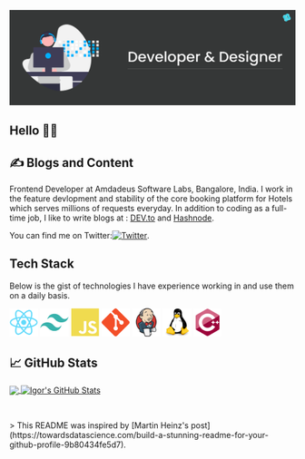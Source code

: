 [![Header](/header.png "Header")](https://ayushdev.com/)

## Hello 👋🏻
## ✍️ Blogs and Content
Frontend Developer at Amdadeus Software Labs, Bangalore, India. I work in the feature devlopment and stability of the core booking platform for Hotels which serves millions of requests everyday. 
In addition to coding as a full-time job, I like to write blogs at : [DEV.to](https://dev.to/ayushdev_24) and [Hashnode](https://blogs.ayushdev.com).

<!-- Actual text -->

You can find me on Twitter:[![Twitter][1.2]][1].

<!-- Icons -->

[1.2]: http://i.imgur.com/wWzX9uB.png (twitter icon without padding)

<!-- Links to your social media accounts -->

[1]: https://twitter.com/ayushdev_24

## Tech Stack
Below is the gist of technologies I have experience working in and use them on a daily basis.

<img src="https://github.com/devicons/devicon/blob/master/icons/react/react-original.svg" alt="cpp logo" width="50px" height="50px">  <img src="https://github.com/devicons/devicon/blob/master/icons/tailwindcss/tailwindcss-plain.svg" alt="linux logo" width="50px" height="50px"> <img src="https://github.com/devicons/devicon/blob/master/icons/javascript/javascript-plain.svg" alt="linux logo" width="50px" height="50px"> <img src="https://github.com/devicons/devicon/blob/master/icons/git/git-original.svg" alt="git logo" width="50px" height="50px"> <img src="https://github.com/devicons/devicon/blob/master/icons/jenkins/jenkins-original.svg" alt="jenkins logo" width="50px" height="50px"> <img src="https://github.com/devicons/devicon/blob/master/icons/linux/linux-original.svg" alt="linux logo" width="50px" height="50px"> <img src="https://github.com/devicons/devicon/blob/master/icons/cplusplus/cplusplus-original.svg" alt="cpp logo" width="50px" height="50px"> 

## 📈 GitHub Stats

<a href="https://github.com/ayushhagarwal/ayushhagarwal">
  <img align="center" src="https://github-readme-stats.vercel.app/api/top-langs/?username=ayushhagarwal&hide=objective-c,plpgsql,html,css&title_color=ffffff&langs_count=8&text_color=c9cacc&icon_color=2bbc8a&bg_color=1d1f21" />
</a>
<a href="https://github.com/ayushhagarwal/ayushhagarwal">
  <img align="center" src="https://github-readme-stats.vercel.app/api?username=ayushhagarwal&show_icons=true&line_height=27&count_private=true&title_color=ffffff&text_color=c9cacc&icon_color=2bbc8a&bg_color=1d1f21" alt="Igor's GitHub Stats" />
</a>

<p>&nbsp;</p>
> This README was inspired by [Martin Heinz's post](https://towardsdatascience.com/build-a-stunning-readme-for-your-github-profile-9b80434fe5d7).
